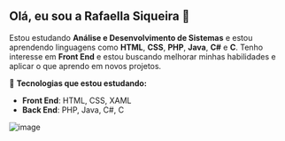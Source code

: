 ## Olá, eu sou a Rafaella Siqueira 👋

Estou estudando **Análise e Desenvolvimento de Sistemas** e estou aprendendo linguagens como **HTML**, **CSS**, **PHP**, **Java**, **C#** e **C**. Tenho interesse em **Front End** e estou buscando melhorar minhas habilidades e aplicar o que aprendo em novos projetos.

🌱 **Tecnologias que estou estudando:**
- **Front End**: HTML, CSS, XAML
- **Back End**: PHP, Java, C#, C

![image](https://github.com/user-attachments/assets/ad461a66-3ba0-43ff-89a7-eec0e0347fb0)
